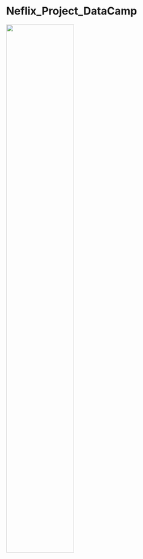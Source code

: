 # Neflix_Project_DataCamp
<img src='blob:https://www.datacamp.com/1f2a167a-8171-4c3b-bf0e-109db3af8058' width=60%>
